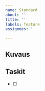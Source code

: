 ```yaml
---
name: Standard
about: ''
title: ''
labels: feature
assignees: ''

---
```


## Kuvaus

## Taskit

- [ ]
